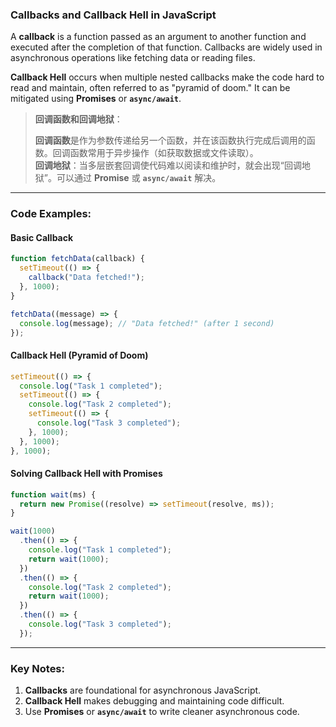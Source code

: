 ### Callbacks and Callback Hell in JavaScript

<audio src="..\..\mp3\A __callback__ .mp3"></audio>

A **callback** is a function passed as an argument to another function and executed after the completion of that function. Callbacks are widely used in asynchronous operations like fetching data or reading files.  

**Callback Hell** occurs when multiple nested callbacks make the code hard to read and maintain, often referred to as "pyramid of doom." It can be mitigated using **Promises** or **`async/await`**.

> **回调函数和回调地狱**：
>
> <audio src="..\..\mp3\回掉函数是作为参数传递给另一个.mp3"></audio>
>
> **回调函数**是作为参数传递给另一个函数，并在该函数执行完成后调用的函数。回调函数常用于异步操作（如获取数据或文件读取）。  
> **回调地狱**：当多层嵌套回调使代码难以阅读和维护时，就会出现“回调地狱”。可以通过 **Promise** 或 **`async/await`** 解决。

---

### Code Examples:

<audio src="..\..\mp3\这段代码展示了 JavaScr (6).mp3"></audio>

#### **Basic Callback**
```javascript
function fetchData(callback) {
  setTimeout(() => {
    callback("Data fetched!");
  }, 1000);
}

fetchData((message) => {
  console.log(message); // "Data fetched!" (after 1 second)
});
```

#### **Callback Hell (Pyramid of Doom)**
```javascript
setTimeout(() => {
  console.log("Task 1 completed");
  setTimeout(() => {
    console.log("Task 2 completed");
    setTimeout(() => {
      console.log("Task 3 completed");
    }, 1000);
  }, 1000);
}, 1000);
```

#### **Solving Callback Hell with Promises**
```javascript
function wait(ms) {
  return new Promise((resolve) => setTimeout(resolve, ms));
}

wait(1000)
  .then(() => {
    console.log("Task 1 completed");
    return wait(1000);
  })
  .then(() => {
    console.log("Task 2 completed");
    return wait(1000);
  })
  .then(() => {
    console.log("Task 3 completed");
  });
```

---

### Key Notes:
1. **Callbacks** are foundational for asynchronous JavaScript.
2. **Callback Hell** makes debugging and maintaining code difficult.
3. Use **Promises** or **`async/await`** to write cleaner asynchronous code.